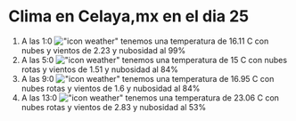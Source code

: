 # Clima en Celaya,mx en el dia 25

1. A las 1:0 !["icon weather"](http://openweathermap.org/img/w/04n.png) tenemos una temperatura de 16.11 C con nubes y  vientos de 2.23 y nubosidad al 99%
1. A las 5:0 !["icon weather"](http://openweathermap.org/img/w/04n.png) tenemos una temperatura de 15 C con nubes rotas y  vientos de 1.51 y nubosidad al 84%
1. A las 9:0 !["icon weather"](http://openweathermap.org/img/w/04d.png) tenemos una temperatura de 16.95 C con nubes rotas y  vientos de 1.6 y nubosidad al 84%
1. A las 13:0 !["icon weather"](http://openweathermap.org/img/w/04d.png) tenemos una temperatura de 23.06 C con nubes rotas y  vientos de 2.83 y nubosidad al 53%
